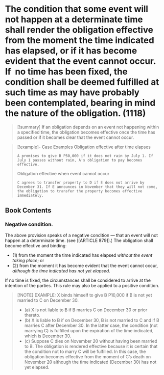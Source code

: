 # The condition that some event will not happen at a determinate time shall render the obligation effective from the moment the time indicated has elapsed, or if it has become evident that the event cannot occur. If  no time has been fixed, the condition shall be deemed fulfilled at such time as may have probably been contemplated, bearing in mind the nature of the obligation. (1118)

> [!summary] If an obligation depends on an event not happening within a specified time, the obligation becomes effective once the time has passed or if it becomes clear that the event cannot occur.

> [!example]- Case Examples
> Obligation effective after time elapses
> ```
> A promises to give B P50,000 if it does not rain by July 1. If July 1 passes without rain, A's obligation to pay becomes effective.
> ```
> Obligation effective when event cannot occur
> ```
> C agrees to transfer property to D if E does not arrive by December 31. If E announces in November that they will not come, the obligation to transfer the property becomes effective immediately.
> ```

## Book Contents

### Negative condition.
The above provision speaks of a negative condition — that an event will not happen at a determinate time. (see [[ARTICLE 879]].) The obligation shall become effective and binding:
- (1) from the moment the time indicated has elapsed *without the event taking place*; or
- (2) from the moment it has become evident that the event cannot occur, *although the time indicated has not yet elapsed*.

If no time is fixed, the circumstances shall be considered to arrive at the intention of the parties. This rule may also be applied to a positive condition.

> [!NOTE] EXAMPLE:
> X binds himself to give B P10,000 if B is not yet married to C on December 30.
> - (a) X is not liable to B if B marries C on December 30 or prior thereto.
> - (b) X is liable to B if on December 30, B is not married to C and if B marries C after December 30. In the latter case, the condition (not marrying C) is fulfilled upon the expiration of the time indicated, which is December 30.
> - (c) Suppose C dies on November 20 without having been married to B. The obligation is rendered effective because it is certain that the condition not to marry C will be fulfilled. In this case, the obligation becomes effective from the moment of C’s death on November 20 although the time indicated (December 30) has not yet elapsed.